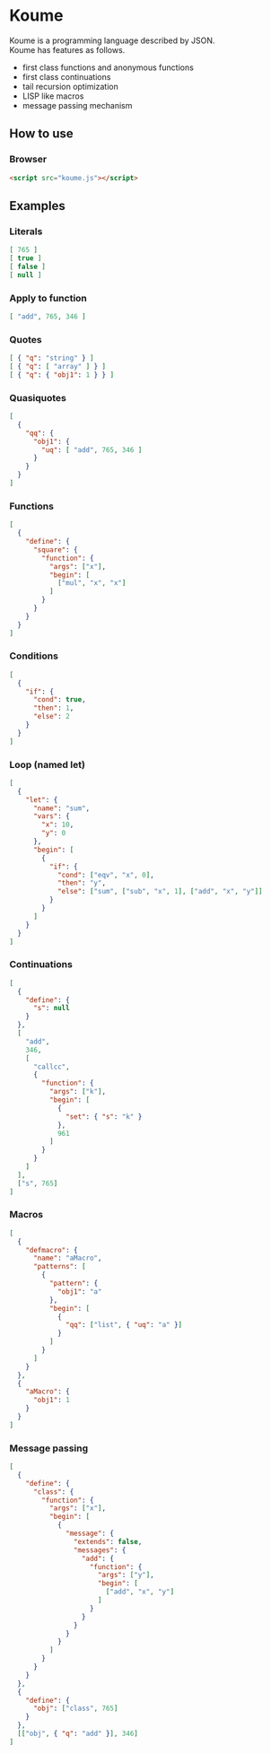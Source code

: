 # Koume
Koume is a programming language described by JSON.  
Koume has features as follows.
* first class functions and anonymous functions
* first class continuations
* tail recursion optimization
* LISP like macros
* message passing mechanism

## How to use

### Browser
```html
<script src="koume.js"></script>
```

## Examples

### Literals
```json
[ 765 ]
[ true ]
[ false ]
[ null ]
```

### Apply to function
```json
[ "add", 765, 346 ]
```

### Quotes
```json
[ { "q": "string" } ]
[ { "q": [ "array" ] } ]
[ { "q": { "obj1": 1 } } ]
```

### Quasiquotes
```json
[
  {
    "qq": {
      "obj1": {
        "uq": [ "add", 765, 346 ]
      }
    }
  }
]
```

### Functions
```json
[
  {
    "define": {
      "square": {
        "function": {
          "args": ["x"],
          "begin": [
            ["mul", "x", "x"]
          ]
        }
      }
    }
  }
]
```

### Conditions
```json
[
  {
    "if": {
      "cond": true,
      "then": 1,
      "else": 2
    }
  }
]
```

### Loop (named let)
```json
[
  {
    "let": {
      "name": "sum",
      "vars": {
        "x": 10,
        "y": 0
      },
      "begin": [
        {
          "if": {
            "cond": ["eqv", "x", 0],
            "then": "y",
            "else": ["sum", ["sub", "x", 1], ["add", "x", "y"]]
          }
        }
      ]
    }
  }
]
```

### Continuations
```json
[
  {
    "define": {
      "s": null
    }
  },
  [
    "add",
    346,
    [
      "callcc",
      {
        "function": {
          "args": ["k"],
          "begin": [
            {
              "set": { "s": "k" }
            },
            961
          ]
        }
      }
    ]
  ],
  ["s", 765]
]
```

### Macros
```json
[
  {
    "defmacro": {
      "name": "aMacro",
      "patterns": [
        {
          "pattern": {
            "obj1": "a"
          },
          "begin": [
            {
              "qq": ["list", { "uq": "a" }]
            }
          ]
        }
      ]
    }
  },
  {
    "aMacro": {
      "obj1": 1
    }
  }
]
```

### Message passing
```json
[
  {
    "define": {
      "class": {
        "function": {
          "args": ["x"],
          "begin": [
            {
              "message": {
                "extends": false,
                "messages": {
                  "add": {
                    "function": {
                      "args": ["y"],
                      "begin": [
                        ["add", "x", "y"]
                      ]
                    }
                  }
                }
              }
            }
          ]
        }
      }
    }
  },
  {
    "define": {
      "obj": ["class", 765]
    }
  },
  [["obj", { "q": "add" }], 346]
]
```
